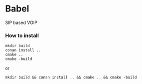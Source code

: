 # Babel

SIP based VOIP

### How to install

```
mkdir build
conan install ..
cmake ..
cmake -build
```
or
```
mkdir build && conan install .. && cmake .. && cmake -build
```